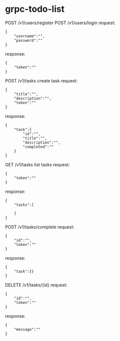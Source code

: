 # grpc-todo-list

POST /v1/users/register
POST /v1/users/login
request:
```
{
    "username":"",
    "password":""
}
```
response:
```
{
    "token":""
}
```

POST   /v1/tasks        create task
request:
```
{
    "title":"",
    "description":"",
    "token":""
}
```
response:
```
{
    "task":{
        "id":"",
        "title":"",
        "description":"",
        "completed":""
    }
}
```

GET    /v1/tasks        list tasks
request:
```
{
    "token":""
}
```
response:
```
{
    "tasks":[

    ]
}
```

POST   /v1/tasks/complete
request:
```
{
    "id":"",
    "token":""
}
```
response:
```
{
    "task":{}
}
```

DELETE /v1/tasks/{id}
request:
```
{
    "id":"",
    "token":""
}
```
response:
```
{
    "message":""
}
```
